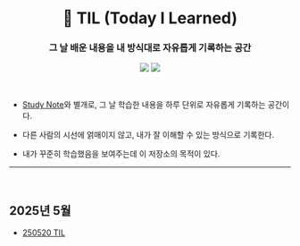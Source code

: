 <div align=center>

# 📝 TIL (Today I Learned)

### 그 날 배운 내용을 내 방식대로 자유롭게 기록하는 공간

<img src="https://img.shields.io/badge/since-2025.05-grey"></a>
<img src="https://img.shields.io/badge/author-SangYoonLee-skyblue"></a>

</div>

<br/>

- <a href="https://github.com/SangYoonLee1231/TIL_Study_Note">Study Note</a>와 별개로, 그 날 학습한 내용을 하루 단위로 자유롭게 기록하는 공간이다.

- 다른 사람의 시선에 얽매이지 않고, 내가 잘 이해할 수 있는 방식으로 기록한다.

- 내가 꾸준히 학습했음을 보여주는데 이 저장소의 목적이 있다.

---

<br/>

## 2025년 5월

- <a href="">250520 TIL</a>
<!-- - <a href=""></a> -->

<br/>
